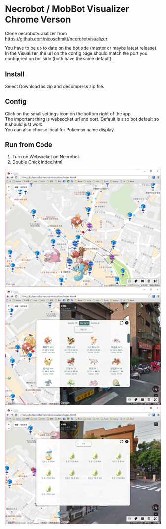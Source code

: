 
# Necrobot / MobBot Visualizer Chrome Verson

Clone necrobotvisualizer from https://github.com/nicoschmitt/necrobotvisualizer

You have to be up to date on the bot side (master or maybe latest release).  
In the Visualizer, the url on the config page should match the port you configured on bot side (both have the same default).

## Install 
   Select Download as zip and decompress zip file.

## Config

Click on the small settings icon on the bottom right of the app.  
The important thing is websocket url and port. Default is also bot default so it should just work.  
You can also choose local for Pokemon name display.

## Run from Code
 1. Turn on Websocket on Necrobot.
 2. Double Chick Index.html
 
![Screenshot](https://github.com/HassenLin/necrobotvisualizer/blob/master/screenshots/screenshot1.png?raw=true)  
![Screenshot](https://github.com/HassenLin/necrobotvisualizer/blob/master/screenshots/screenshot2.png?raw=true)  
![Screenshot](https://github.com/HassenLin/necrobotvisualizer/blob/master/screenshots/screenshot3.png?raw=true)  
